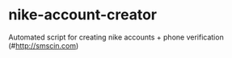 # nike-account-creator
Automated script for creating nike accounts + phone verification (#http://smscin.com)
